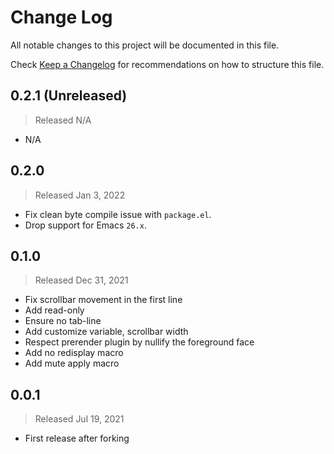 # Change Log

All notable changes to this project will be documented in this file.

Check [Keep a Changelog](http://keepachangelog.com/) for recommendations on how to structure this file.


## 0.2.1 (Unreleased)
> Released N/A

* N/A

## 0.2.0
> Released Jan 3, 2022

* Fix clean byte compile issue with `package.el`.
* Drop support for Emacs `26.x`.

## 0.1.0
> Released Dec 31, 2021

* Fix scrollbar movement in the first line
* Add read-only
* Ensure no tab-line
* Add customize variable, scrollbar width
* Respect prerender plugin by nullify the foreground face
* Add no redisplay macro
* Add mute apply macro

## 0.0.1
> Released Jul 19, 2021

* First release after forking
